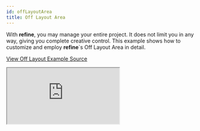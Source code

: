 ```yaml
---
id: offLayoutArea
title: Off Layout Area
---
```


With **refine**, you may manage your entire project. It does not limit you in any way, giving you complete creative control. This example shows how to customize and employ **refine**`s Off Layout Area in detail.

[View Off Layout Example Source](https://github.com/pankod/refine/tree/master/examples/customization/offLayoutArea)

<iframe src="https://stackblitz.com/github/pankod/refine/tree/master/examples/customization/offLayoutArea?embed=1&view=preview&theme=dark&preset=node"
    style={{width: "100%", height:"80vh", border: "0px", borderRadius: "8px", overflow:"hidden"}}
    title="refine-off-layout-area-example"
></iframe>
